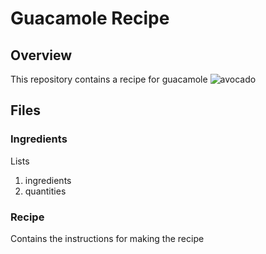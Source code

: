 # Guacamole Recipe

## Overview

This repository contains a recipe for guacamole
![avocado](https://solidstarts.com/wp-content/uploads/introducing-avocado-to-babies-480x320@2x.jpg)
## Files

### Ingredients
Lists
1. ingredients
2. quantities

### Recipe

Contains the instructions for making the recipe

